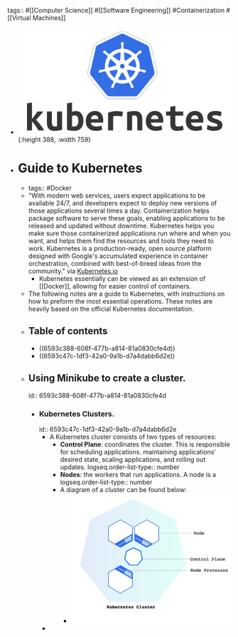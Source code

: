 tags:: #[[Computer Science]] #[[Software Engineering]] #Containerization #[[Virtual Machines]]

- ![image.png](../assets/image_1704182960615_0.png){:height 388, :width 759}
- # Guide to Kubernetes
	- tags:: #Docker
	- "With modern web services, users expect applications to be available 24/7, and developers expect to deploy new versions of those applications several times a day. Containerization helps package software to serve these goals, enabling applications to be released and updated without downtime. Kubernetes helps you make sure those containerized applications run where and when you want, and helps them find the resources and tools they need to work. Kubernetes is a production-ready, open source platform designed with Google's accumulated experience in container orchestration, combined with best-of-breed ideas from the community." via [Kubernetes.io](https://kubernetes.io/docs/tutorials/kubernetes-basics/)
		- Kubernetes essentially can be viewed as an extension of [[Docker]], allowing for easier control of containers.
	- The following notes are a guide to Kubernetes, with instructions on how to preform the most essential operations. These notes are heavily based on the official Kubernetes documentation.
	- ## Table of contents
		- ((6593c388-608f-477b-a814-81a0830cfe4d))
		- ((6593c47c-1df3-42a0-9a1b-d7a4dabb6d2e))
	- ## Using Minikube to create a cluster.
	  id:: 6593c388-608f-477b-a814-81a0830cfe4d
		- ### Kubernetes Clusters.
		  id:: 6593c47c-1df3-42a0-9a1b-d7a4dabb6d2e
			- A Kubernetes cluster consists of two types of resources:
				- **Control Plane**: coordinates the cluster. This is responsible for scheduling applications. maintaining applications' desired state, scaling applications, and rolling out updates.
				  logseq.order-list-type:: number
				- **Nodes**: the workers that run applications. A node is a
				  logseq.order-list-type:: number
				- A diagram of a cluster can be found below:
					- ![image.png](../assets/image_1704183301372_0.png)
			-